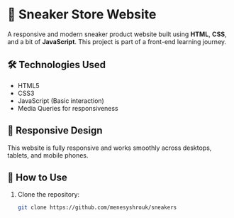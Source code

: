 # 👟 Sneaker Store Website

A responsive and modern sneaker product website built using **HTML**, **CSS**, and a bit of **JavaScript**. This project is part of a front-end learning journey.


## 🛠️ Technologies Used

- HTML5
- CSS3
- JavaScript (Basic interaction)
- Media Queries for responsiveness

## 📱 Responsive Design

This website is fully responsive and works smoothly across desktops, tablets, and mobile phones.

## 📂 How to Use

1. Clone the repository:

   ```bash
   git clone https://github.com/menesyshrouk/sneakers
